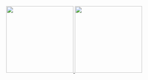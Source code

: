 <div>
<a href="https://github.com/wFernand0">
<img height="180em" src="https://github-readme-stats.vercel.app/api/top-langs/?username=wFernand0&layout=compact&langs_count=7&theme=dracula"/>
<img height="180em" src="https://github-readme-stats.vercel.app/api?username=wFernand0&show_icons=true&theme=dracula&include_all_commits=true&count_private=true"/>
</div>

<!--
**wFernand0/wFernand0** is a ✨ _special_ ✨ repository because its `README.md` (this file) appears on your GitHub profile.

Here are some ideas to get you started:

- 🔭 I’m currently working on ...
- 🌱 I’m currently learning ...
- 👯 I’m looking to collaborate on ...
- 🤔 I’m looking for help with ...
- 💬 Ask me about ...
- 📫 How to reach me: ...
- 😄 Pronouns: ...
- ⚡ Fun fact: ...
-->
